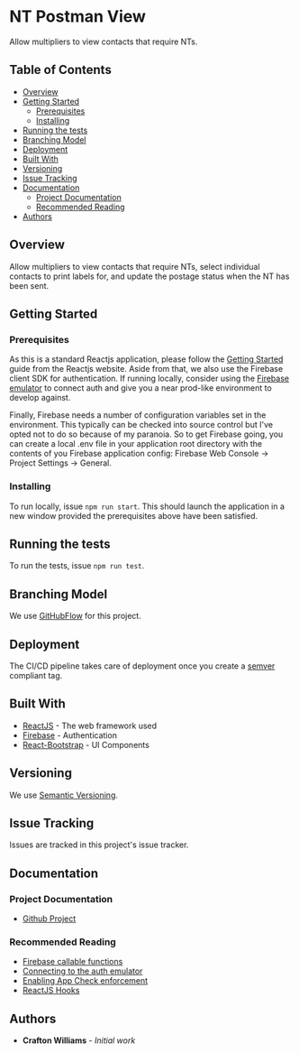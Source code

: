 # NT Postman View

Allow multipliers to view contacts that require NTs.

## Table of Contents

- [Overview](#overview)
- [Getting Started](#getting-started)
    - [Prerequisites](#prerequisites)
    - [Installing](#installing)
- [Running the tests](#running-the-tests)
- [Branching Model](#branching-model)
- [Deployment](#deployment)
- [Built With](#built-with)
- [Versioning](#versioning)
- [Issue Tracking](#issue-tracking)
- [Documentation](#documentation)
    - [Project Documentation](#project-documentation)
    - [Recommended Reading](#recommended-reading)
- [Authors](#authors)

## Overview

Allow multipliers to view contacts that require NTs, select individual contacts to print labels for, and update the postage status when the NT has been sent. 

## Getting Started

### Prerequisites

As this is a standard Reactjs application, please follow the [Getting Started](https://reactjs.org/) guide from the Reactjs website. Aside from that, we also use the Firebase client SDK for
authentication. If running locally, consider using the [Firebase emulator](https://firebase.google.com/docs/emulator-suite/connect_auth) to connect auth and give you a near prod-like
environment to develop against.

Finally, Firebase needs a number of configuration variables set in the environment. This typically can be checked into source control but I've opted not to do so because of my paranoia.
So to get Firebase going, you can create a local .env file in your application root directory with the contents of you Firebase application config: Firebase Web Console -> Project Settings -> General.

### Installing

To run locally, issue `npm run start`. This should launch the application in a new window provided the prerequisites above have been satisfied.

## Running the tests

To run the tests, issue `npm run test`.

## Branching Model
We use [GitHubFlow](https://guides.github.com/introduction/flow/) for this project.

## Deployment

The CI/CD pipeline takes care of deployment once you create a [semver](https://semver.org/) compliant tag.

## Built With

* [ReactJS](https://reactjs.org/) - The web framework used
* [Firebase](https://firebase.google.com/) - Authentication
* [React-Bootstrap](https://react-bootstrap.github.io/) - UI Components

## Versioning

We use [Semantic Versioning](http://semver.org/).

## Issue Tracking

Issues are tracked in this project's issue tracker.

## Documentation

### Project Documentation

* [Github Project](https://github.com/orgs/mujde-aze/projects)

### Recommended Reading

* [Firebase callable functions](https://firebase.google.com/docs/functions/callable)
* [Connecting to the auth emulator](https://firebase.google.com/docs/emulator-suite/connect_auth)
* [Enabling App Check enforcement](https://firebase.google.com/docs/app-check/cloud-functions)
* [ReactJS Hooks](https://reactjs.org/docs/hooks-intro.html)

## Authors

* **Crafton Williams** - *Initial work*
